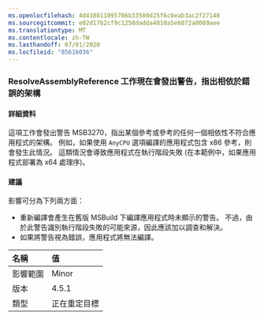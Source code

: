 ```yaml
---
ms.openlocfilehash: 4d410811095786b33580d25f6c6eab3ac2f27148
ms.sourcegitcommit: e02d17b2cf9c1258dadda4810a5e6072a0089aee
ms.translationtype: MT
ms.contentlocale: zh-TW
ms.lasthandoff: 07/01/2020
ms.locfileid: "85616036"
---
```

### <a name="resolveassemblyreference-task-now-warns-of-dependencies-with-the-wrong-architecture"></a>ResolveAssemblyReference 工作現在會發出警告，指出相依於錯誤的架構

#### <a name="details"></a>詳細資料

這項工作會發出警告 MSB3270，指出某個參考或參考的任何一個相依性不符合應用程式的架構。 例如，如果使用 `AnyCPU` 選項編譯的應用程式包含 x86 參考，則會發生此情況。 這類情況會導致應用程式在執行階段失敗 (在本範例中，如果應用程式部署為 x64 處理序)。

#### <a name="suggestion"></a>建議

影響可分為下列兩方面：

- 重新編譯會產生在舊版 MSBuild 下編譯應用程式時未顯示的警告。 不過，由於此警告識別執行階段失敗的可能來源，因此應該加以調查和解決。
- 如果將警告視為錯誤，應用程式將無法編譯。

| 名稱    | 值       |
|:--------|:------------|
| 影響範圍   | Minor       |
| 版本 | 4.5.1       |
| 類型    | 正在重定目標 |
